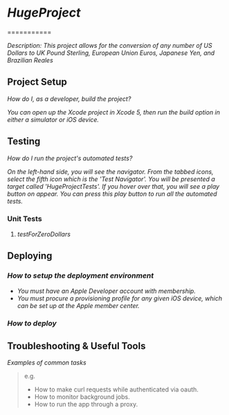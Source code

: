 # _HugeProject_
===========

_Description: This project allows for the conversion of any number of US Dollars to UK Pound Sterling, European Union Euros, Japanese Yen, and Brazilian Reales_

## Project Setup

_How do I, as a developer, build the project?_ 

_You can open up the Xcode project in Xcode 5, then run the build option in either a simulator or iOS device._

## Testing

_How do I run the project's automated tests?_

_On the left-hand side, you will see the navigator. From the tabbed icons, select the fifth icon which is the 'Test Navigator'. You will be presented a target called 'HugeProjectTests'. If you hover over that, you will see a play button on appear. You can press this play button to run all the automated tests._

### Unit Tests

1. _testForZeroDollars_

## Deploying

### _How to setup the deployment environment_

- _You must have an Apple Developer account with membership._
- _You must procure a provisioning profile for any given iOS device, which can be set up at the Apple member center._


### _How to deploy_

## Troubleshooting & Useful Tools

_Examples of common tasks_

> e.g.
> 
> - How to make curl requests while authenticated via oauth.
> - How to monitor background jobs.
> - How to run the app through a proxy.

